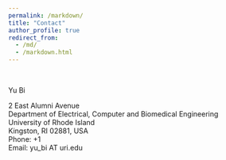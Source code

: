 ```yaml
---
permalink: /markdown/
title: "Contact"
author_profile: true
redirect_from: 
  - /md/
  - /markdown.html
---
```


<br>

Yu Bi <br>

2 East Alumni Avenue <br>
Department of Electrical, Computer and Biomedical Engineering <br>
University of Rhode Island <br>
Kingston, RI 02881, USA <br>
Phone: +1 <br>
Email: yu_bi AT uri.edu <br>
